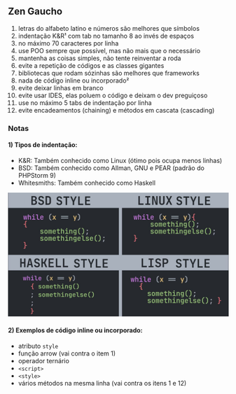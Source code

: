 ## Zen Gaucho

1. letras do alfabeto latino e números são melhores que símbolos
2. indentação K&R¹ com tab no tamanho 8 ao invés de espaços
3. no máximo 70 caracteres por linha
4. use POO sempre que possível, mas não mais que o necessário
5. mantenha as coisas simples, não tente reinventar a roda
6. evite a repetição de códigos e as classes gigantes
7. bibliotecas que rodam sózinhas são melhores que frameworks
8. nada de código inline ou incorporado²
9. evite deixar linhas em branco
10. evite usar IDES, elas poluem o código e deixam o dev preguiçoso
11. use no máximo 5 tabs de indentação por linha
12. evite encadeamentos (chaining) e métodos em cascata (cascading)

### Notas

#### 1) Tipos de indentação:

- K&R: Também conhecido como Linux (ótimo pois ocupa menos linhas)
- BSD: Também conhecido como Allman, GNU e PEAR (padrão do PHPStorm 9)
- Whitesmiths: Também conhecido como Haskell

![Tipos de indentação](img/indentation.jpg)

#### 2) Exemplos de código inline ou incorporado:

- atributo `style`
- função arrow (vai contra o item 1)
- operador ternário
- `<script>`
- `<style>`
- vários métodos na mesma linha (vai contra os itens 1 e 12)

